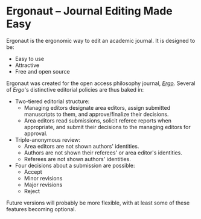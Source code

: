 # Ergonaut – Journal Editing Made Easy

Ergonaut is the ergonomic way to edit an academic journal. It is designed to be:

* Easy to use
* Attractive
* Free and open source

Ergonaut was created for the open access philosophy journal, [*Ergo*](http://www.ergophiljournal.org). Several of *Ergo*'s distinctive editorial policies are thus baked in:

* Two-tiered editorial structure:
    + Managing editors designate area editors, assign submitted manuscripts to them, and approve/finalize their decisions.
    + Area editors read submissions, solicit referee reports when appropriate, and submit their decisions to the managing editors for approval.
* Triple-anonymous review:
    + Area editors are not shown authors' identities.
    + Authors are not shown their referees' or area editor's identities.
    + Referees are not shown authors' identities.
* Four decisions about a submission are possible:
    + Accept
    + Minor revisions
    + Major revisions
    + Reject

Future versions will probably be more flexible, with at least some of these features becoming optional.